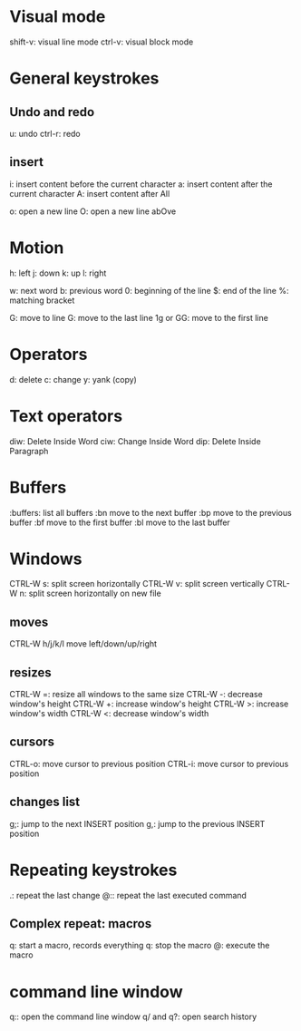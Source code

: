 # Visual mode

shift-v: visual line mode
ctrl-v: visual block mode

# General keystrokes

## Undo and redo

u: undo
ctrl-r: redo

## insert

i: insert content before the current character
a: insert content after the current character
A: insert content after All

o: open a new line
O: open a new line abOve

# Motion

h: left
j: down
k: up
l: right

w: next word
b: previous word
0: beginning of the line
\$: end of the line
%: matching bracket

<count>G: move to line <count>
G: move to the last line
1g or GG: move to the first line

# Operators

d: delete
c: change
y: yank (copy)

# Text operators

diw: Delete Inside Word
ciw: Change Inside Word
dip: Delete Inside Paragraph

# Buffers

:buffers: list all buffers
:bn move to the next buffer
:bp move to the previous buffer
:bf move to the first buffer
:bl move to the last buffer

# Windows

CTRL-W s: split screen horizontally
CTRL-W v: split screen vertically
CTRL-W n: split screen horizontally on new file

## moves

CTRL-W h/j/k/l move left/down/up/right

## resizes

CTRL-W =: resize all windows to the same size
CTRL-W -: decrease window's height
CTRL-W +: increase window's height
CTRL-W >: increase window's width
CTRL-W <: decrease window's width

## cursors

CTRL-o: move cursor to previous position
CTRL-i: move cursor to previous position

## changes list

g;: jump to the next INSERT position
g,: jump to the previous INSERT position

# Repeating keystrokes

.: repeat the last change
@:: repeat the last executed command

## Complex repeat: macros

q<lower-case letter>: start a macro, records everything
q: stop the macro
@<lowercase letter>: execute the macro

# command line window

q:: open the command line window
q/ and q?: open search history
